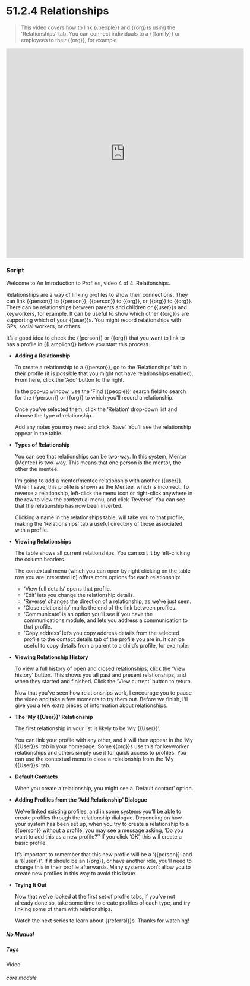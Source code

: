 # 51.2.4 Relationships

> This video covers how to link {{people}} and {{org}}s using the 'Relationships' tab. You can connect individuals to a {{family}} or employees to their {{org}}, for example



<iframe width="640" height="564" src="https://player.vimeo.com/video/279238968" frameborder="0" allowFullScreen mozallowfullscreen webkitAllowFullScreen></iframe>

### Script

Welcome to An Introduction to Profiles, video 4 of 4: Relationships.

Relationships are a way of linking profiles to show their connections. They can link {{person}} to {{person}}, {{person}} to {{org}}, or {{org}} to {{org}}. There can be relationships between parents and children or {{user}}s and keyworkers, for example. It can be useful to show which other {{org}}s are supporting which of your {{user}}s. You might record relationships with GPs, social workers, or others.

It’s a good idea to check the {{person}} or {{org}} that you want to link to has a profile in {{Lamplight}} before you start this process.

- **Adding a Relationship**

   To create a relationship to a {{person}}, go to the ‘Relationships’ tab in their profile (it is possible that you might not have relationships enabled). From here, click the ‘Add’ button to the right.

   In the pop-up window, use the ‘Find {{people}}’ search field to search for the {{person}} or {{org}} to which you’ll record a relationship.

   Once you’ve selected them, click the ‘Relation’ drop-down list and choose the type of relationship.

   Add any notes you may need and click ‘Save’. You’ll see the relationship appear in the table.

- **Types of Relationship**

   You can see that relationships can be two-way. In this system, Mentor (Mentee) is two-way. This means that one person is the mentor, the other the mentee.

   I’m going to add a mentor/mentee relationship with another {{user}}. When I save, this profile is shown as the Mentee, which is incorrect. To reverse a relationship, left-click the menu icon or right-click anywhere in the row to view the contextual menu, and click ‘Reverse’. You can see that the relationship has now been inverted.

   Clicking a name in the relationships table, will take you to that profile, making the ‘Relationships’ tab a useful directory of those associated with a profile.

- **Viewing Relationships**

   The table shows all current relationships. You can sort it by left-clicking the column headers.

   The contextual menu (which you can open by right clicking on the table row you are interested in) offers more options for each relationship:
   - ‘View full details’ opens that profile.
   - ‘Edit’ lets you change the relationship details.
   - ‘Reverse’ changes the direction of a relationship, as we’ve just seen.
   - ‘Close relationship’ marks the end of the link between profiles.
   - ‘Communicate’ is an option you’ll see if you have the communications module, and lets you address a communication to that profile.
   - ‘Copy address’ let’s you copy address details from the selected profile to the contact details tab of the profile you are in. It can be useful to copy details from a parent to a child’s profile, for example.

- **Viewing Relationship History**

   To view a full history of open and closed relationships, click the ‘View history’ button. This shows you all past and present relationships, and when they started and finished. Click the ‘View current’ button to return.

   Now that you’ve seen how relationships work, I encourage you to pause the video and take a few moments to try them out.
Before we finish, I’ll give you a few extra pieces of information about relationships.

- **The ‘My {{User}}’ Relationship**

   The first relationship in your list is likely to be ‘My {{User}}’.

   You can link your profile with any other, and it will then appear in the ‘My {{User}}s’ tab in your homepage. Some {{org}}s use this for keyworker relationships and others simply use it for quick access to profiles. You can use the contextual menu to close a relationship from the ‘My {{User}}s’ tab.

- **Default Contacts**

   When you create a relationship, you might see a ‘Default contact’ option. 

- **Adding Profiles from the ‘Add Relationship’ Dialogue**

   We’ve linked existing profiles, and in some systems you’ll be able to create profiles through the relationship dialogue. Depending on how your system has been set up, when you try to create a relationship to a {{person}} without a profile, you may see a message asking, ‘Do you want to add this as a new profile?’’ If you click ‘OK’, this will create a basic profile.

   It’s important to remember that this new profile will be a ‘{{person}}’ and a ‘{{user}}’. If it should be an {{org}}, or have another role, you’ll need to change this in their profile afterwards. Many systems won’t allow you to create new profiles in this way to avoid this issue.

- **Trying It Out**

   Now that we’ve looked at the first set of profile tabs, if you’ve not already done so, take some time to create profiles of each type, and try linking some of them with relationships.

   Watch the next series to learn about {{referral}}s. Thanks for watching!


##### No Manual

##### Tags
Video

###### core module
